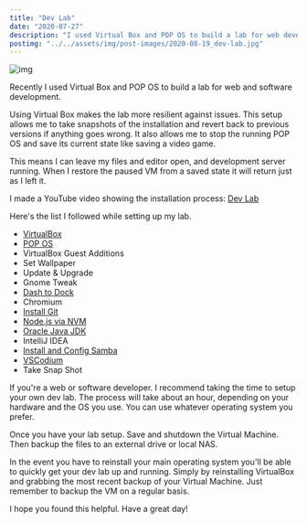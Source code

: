```yaml
---
title: "Dev Lab"
date: "2020-07-27"
description: "I used Virtual Box and POP OS to build a lab for web development."
postimg: "../../assets/img/post-images/2020-08-19_dev-lab.jpg"
---
```

![img](../../assets/img/post-images/2020-08-19_dev-lab.jpg)

Recently I used Virtual Box and POP OS to build a lab for web and software development. 

Using Virtual Box makes the lab more resilient against issues.
This setup allows me to take snapshots of the installation and revert back to previous versions if anything goes wrong.
It also allows me to stop the running POP OS and save its current state like saving a video game.

This means I can leave my files and editor open, and development server running.
When I restore the paused VM from a saved state it will return just as I left it. 

I made a YouTube video showing the installation process: [Dev Lab](https://www.youtube.com/watch?v=dn81e9OwEgM&t)

Here's the list I followed while setting up my lab.
- [VirtualBox](https://www.virtualbox.org/)
- [POP OS](https://pop.system76.com/)
- VirtualBox Guest Additions
- Set Wallpaper
- Update & Upgrade
- Gnome Tweak
- [Dash to Dock](https://extensions.gnome.org/extension/307/dash-to-dock/)
- Chromium
- [Install Git](https://git-scm.com/download/linux)
- [Node.js via NVM](https://tecadmin.net/install-nodejs-with-nvm/)
- [Oracle Java JDK](https://www.itzgeek.com/how-tos/linux/ubuntu-how-tos/how-to-install-oracle-java-jdk-10-8-on-ubuntu-18-04-ubuntu-17-10.html)
- IntelliJ IDEA
- [Install and Config Samba](https://www.linuxhelp.com/how-to-install-and-configure-samba-setup-in-linux-mint-18-3)
- [VSCodium](https://vscodium.com/)
- Take Snap Shot

If you're a web or software developer. I recommend taking the time to setup your own dev lab.
The process will take about an hour, depending on your hardware and the OS you use. 
You can use whatever operating system you prefer.

Once you have your lab setup. Save and shutdown the Virtual Machine. 
Then backup the files to an external drive or local NAS. 

In the event you have to reinstall your main operating system you'll be able to quickly get your dev lab up and running.
Simply by reinstalling VirtualBox and grabbing the most recent backup of your Virtual Machine. 
Just remember to backup the VM on a regular basis. 

I hope you found this helpful.
Have a great day!

